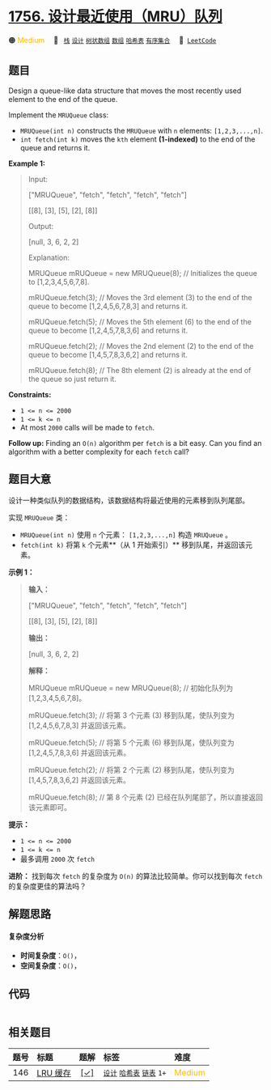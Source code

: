 # [1756. 设计最近使用（MRU）队列](https://leetcode.com/problems/design-most-recently-used-queue)

🟠 <font color=#ffb800>Medium</font>&emsp; 🔖&ensp; [`栈`](/tag/stack.md) [`设计`](/tag/design.md) [`树状数组`](/tag/binary-indexed-tree.md) [`数组`](/tag/array.md) [`哈希表`](/tag/hash-table.md) [`有序集合`](/tag/ordered-set.md)&emsp; 🔗&ensp;[`LeetCode`](https://leetcode.com/problems/design-most-recently-used-queue)

## 题目

Design a queue-like data structure that moves the most recently used element
to the end of the queue.

Implement the `MRUQueue` class:

  * `MRUQueue(int n)` constructs the `MRUQueue` with `n` elements: `[1,2,3,...,n]`.
  * `int fetch(int k)` moves the `kth` element **(1-indexed)** to the end of the queue and returns it.



**Example 1:**

> Input:
> 
> ["MRUQueue", "fetch", "fetch", "fetch", "fetch"]
> 
> [[8], [3], [5], [2], [8]]
> 
> Output:
> 
> [null, 3, 6, 2, 2]
> 
> 
> 
> Explanation:
> 
> MRUQueue mRUQueue = new MRUQueue(8); // Initializes the queue to [1,2,3,4,5,6,7,8].
> 
> mRUQueue.fetch(3); // Moves the 3rd element (3) to the end of the queue to become [1,2,4,5,6,7,8,3] and returns it.
> 
> mRUQueue.fetch(5); // Moves the 5th element (6) to the end of the queue to become [1,2,4,5,7,8,3,6] and returns it.
> 
> mRUQueue.fetch(2); // Moves the 2nd element (2) to the end of the queue to become [1,4,5,7,8,3,6,2] and returns it.
> 
> mRUQueue.fetch(8); // The 8th element (2) is already at the end of the queue so just return it.

**Constraints:**

  * `1 <= n <= 2000`
  * `1 <= k <= n`
  * At most `2000` calls will be made to `fetch`.



**Follow up:** Finding an `O(n)` algorithm per `fetch` is a bit easy. Can you
find an algorithm with a better complexity for each `fetch` call?


## 题目大意

设计一种类似队列的数据结构，该数据结构将最近使用的元素移到队列尾部。

实现 `MRUQueue` 类：

  * `MRUQueue(int n)` 使用 `n` 个元素： `[1,2,3,...,n]` 构造 `MRUQueue` 。
  * `fetch(int k)` 将第 `k` 个元素**（从 1 开始索引）** 移到队尾，并返回该元素。

**示例 1：**

> 
> 
> 
> 
> 
> **输入：**
> 
> ["MRUQueue", "fetch", "fetch", "fetch", "fetch"]
> 
> [[8], [3], [5], [2], [8]]
> 
> **输出：**
> 
> [null, 3, 6, 2, 2]
> 
> 
> 
> **解释：**
> 
> MRUQueue mRUQueue = new MRUQueue(8); // 初始化队列为 [1,2,3,4,5,6,7,8]。
> 
> mRUQueue.fetch(3); // 将第 3 个元素 (3) 移到队尾，使队列变为 [1,2,4,5,6,7,8,3] 并返回该元素。
> 
> mRUQueue.fetch(5); // 将第 5 个元素 (6) 移到队尾，使队列变为 [1,2,4,5,7,8,3,6] 并返回该元素。
> 
> mRUQueue.fetch(2); // 将第 2 个元素 (2) 移到队尾，使队列变为 [1,4,5,7,8,3,6,2] 并返回该元素。
> 
> mRUQueue.fetch(8); // 第 8 个元素 (2) 已经在队列尾部了，所以直接返回该元素即可。
> 
> 

**提示：**

  * `1 <= n <= 2000`
  * `1 <= k <= n`
  * 最多调用 `2000` 次 `fetch`

**进阶：** 找到每次 `fetch` 的复杂度为 `O(n)` 的算法比较简单。你可以找到每次 `fetch` 的复杂度更佳的算法吗？


## 解题思路

#### 复杂度分析

- **时间复杂度**：`O()`，
- **空间复杂度**：`O()`，

## 代码

```javascript

```

## 相关题目

<!-- prettier-ignore -->
| 题号 | 标题 | 题解 | 标签 | 难度 |
| :------: | :------ | :------: | :------ | :------ |
| 146 | [LRU 缓存](https://leetcode.com/problems/lru-cache) | [[✓]](/problem/0146.md) |  [`设计`](/tag/design.md) [`哈希表`](/tag/hash-table.md) [`链表`](/tag/linked-list.md) `1+` | <font color=#ffb800>Medium</font> |